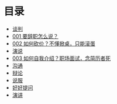 # 目录

* [谈判]()
 * [001 要辞职怎么说？](001-要辞职，怎么说.md)
 * [002 如何砍价？不懂掀桌，只能滚蛋](002-如何砍价？不懂掀桌，只能滚蛋.md)
* [演说]()
 * [003 如何自我介绍？职场面试，念简历者死](003-如何自我介绍？职场面试，念简历者死.md)
* [沟通]()
* [辩论]()
* [说服]()
* [好好提问]()
* [演讲]()